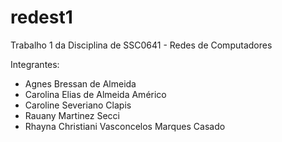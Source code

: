 # redest1
Trabalho 1 da Disciplina de SSC0641 - Redes de Computadores

Integrantes:
  - Agnes Bressan de Almeida
  - Carolina Elias de Almeida Américo
  - Caroline Severiano Clapis
  - Rauany Martinez Secci
  - Rhayna Christiani Vasconcelos Marques Casado
